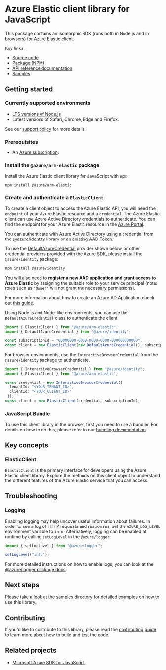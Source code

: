# Azure Elastic client library for JavaScript

This package contains an isomorphic SDK (runs both in Node.js and in browsers) for Azure Elastic client.



Key links:

- [Source code](https://github.com/Azure/azure-sdk-for-js/tree/main/sdk/elastic/arm-elastic)
- [Package (NPM)](https://www.npmjs.com/package/@azure/arm-elastic)
- [API reference documentation](https://learn.microsoft.com/javascript/api/@azure/arm-elastic?view=azure-node-preview)
- [Samples](https://github.com/Azure/azure-sdk-for-js/tree/main/sdk/elastic/arm-elastic/samples)

## Getting started

### Currently supported environments

- [LTS versions of Node.js](https://github.com/nodejs/release#release-schedule)
- Latest versions of Safari, Chrome, Edge and Firefox.

See our [support policy](https://github.com/Azure/azure-sdk-for-js/blob/main/SUPPORT.md) for more details.

### Prerequisites

- An [Azure subscription][azure_sub].

### Install the `@azure/arm-elastic` package

Install the Azure Elastic client library for JavaScript with `npm`:

```bash
npm install @azure/arm-elastic
```

### Create and authenticate a `ElasticClient`

To create a client object to access the Azure Elastic API, you will need the `endpoint` of your Azure Elastic resource and a `credential`. The Azure Elastic client can use Azure Active Directory credentials to authenticate.
You can find the endpoint for your Azure Elastic resource in the [Azure Portal][azure_portal].

You can authenticate with Azure Active Directory using a credential from the [@azure/identity][azure_identity] library or [an existing AAD Token](https://github.com/Azure/azure-sdk-for-js/blob/master/sdk/identity/identity/samples/AzureIdentityExamples.md#authenticating-with-a-pre-fetched-access-token).

To use the [DefaultAzureCredential][defaultazurecredential] provider shown below, or other credential providers provided with the Azure SDK, please install the `@azure/identity` package:

```bash
npm install @azure/identity
```

You will also need to **register a new AAD application and grant access to Azure Elastic** by assigning the suitable role to your service principal (note: roles such as `"Owner"` will not grant the necessary permissions).

For more information about how to create an Azure AD Application check out [this guide](https://learn.microsoft.com/azure/active-directory/develop/howto-create-service-principal-portal).

Using Node.js and Node-like environments, you can use the `DefaultAzureCredential` class to authenticate the client.

```ts snippet:ReadmeSampleCreateClient_Node
import { ElasticClient } from "@azure/arm-elastic";
import { DefaultAzureCredential } from "@azure/identity";

const subscriptionId = "00000000-0000-0000-0000-000000000000";
const client = new ElasticClient(new DefaultAzureCredential(), subscriptionId);
```

For browser environments, use the `InteractiveBrowserCredential` from the `@azure/identity` package to authenticate.

```ts snippet:ReadmeSampleCreateClient_Browser
import { InteractiveBrowserCredential } from "@azure/identity";
import { ElasticClient } from "@azure/arm-elastic";

const credential = new InteractiveBrowserCredential({
  tenantId: "<YOUR_TENANT_ID>",
  clientId: "<YOUR_CLIENT_ID>"
 });
const client = new ElasticClient(credential, subscriptionId);
```


### JavaScript Bundle
To use this client library in the browser, first you need to use a bundler. For details on how to do this, please refer to our [bundling documentation](https://aka.ms/AzureSDKBundling).

## Key concepts

### ElasticClient

`ElasticClient` is the primary interface for developers using the Azure Elastic client library. Explore the methods on this client object to understand the different features of the Azure Elastic service that you can access.

## Troubleshooting

### Logging

Enabling logging may help uncover useful information about failures. In order to see a log of HTTP requests and responses, set the `AZURE_LOG_LEVEL` environment variable to `info`. Alternatively, logging can be enabled at runtime by calling `setLogLevel` in the `@azure/logger`:

```ts snippet:SetLogLevel
import { setLogLevel } from "@azure/logger";

setLogLevel("info");
```

For more detailed instructions on how to enable logs, you can look at the [@azure/logger package docs](https://github.com/Azure/azure-sdk-for-js/tree/main/sdk/core/logger).

## Next steps

Please take a look at the [samples](https://github.com/Azure/azure-sdk-for-js/tree/main/sdk/elastic/arm-elastic/samples) directory for detailed examples on how to use this library.

## Contributing

If you'd like to contribute to this library, please read the [contributing guide](https://github.com/Azure/azure-sdk-for-js/blob/main/CONTRIBUTING.md) to learn more about how to build and test the code.

## Related projects

- [Microsoft Azure SDK for JavaScript](https://github.com/Azure/azure-sdk-for-js)

[azure_sub]: https://azure.microsoft.com/free/
[azure_portal]: https://portal.azure.com
[azure_identity]: https://github.com/Azure/azure-sdk-for-js/tree/main/sdk/identity/identity
[defaultazurecredential]: https://github.com/Azure/azure-sdk-for-js/tree/main/sdk/identity/identity#defaultazurecredential
